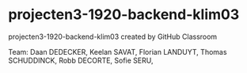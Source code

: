 # projecten3-1920-backend-klim03
projecten3-1920-backend-klim03 created by GitHub Classroom

Team:
Daan DEDECKER,
Keelan SAVAT,
Florian LANDUYT,
Thomas SCHUDDINCK,
Robb DECORTE,
Sofie SERU,

